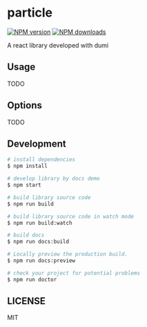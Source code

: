 # particle

[![NPM version](https://img.shields.io/npm/v/particle.svg?style=flat)](https://npmjs.org/package/particle)
[![NPM downloads](http://img.shields.io/npm/dm/particle.svg?style=flat)](https://npmjs.org/package/particle)

A react library developed with dumi

## Usage

TODO

## Options

TODO

## Development

```bash
# install dependencies
$ npm install

# develop library by docs demo
$ npm start

# build library source code
$ npm run build

# build library source code in watch mode
$ npm run build:watch

# build docs
$ npm run docs:build

# Locally preview the production build.
$ npm run docs:preview

# check your project for potential problems
$ npm run doctor
```

## LICENSE

MIT
